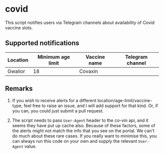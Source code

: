 # covid
This script notifies users via Telegram channels about availability of Covid vaccine slots.

## Supported notifications
| Location | Minimum age limit | Vaccine name | Telegram channel |
| --- | --- | --- | --- |
| Gwalior | 18 | Covaxin ||

## Remarks
1. If you wish to receive alerts for a different location/age-limit/vaccine-type, feel free to raise an issue, and I will add support for that kind. Or, if you can, you could just submit a pull request.

2. The script needs to pass `User-Agent` header to the co-vin api, and it seems they have put up cache also. Because of these factors, some of the alerts might not match the info that you see on the portal. We can't do much about these rare cases. If you really want to minimise this, you can always run this code on your own and supply the relevant `User-Agent` value.
